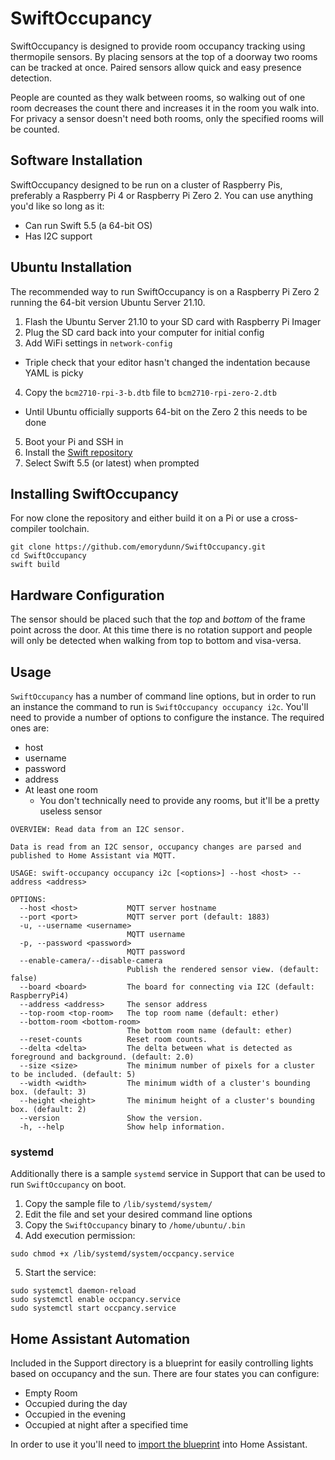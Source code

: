 # SwiftOccupancy

SwiftOccupancy is designed to provide room occupancy tracking using thermopile sensors. By placing
sensors at the top of a doorway two rooms can be tracked at once. Paired sensors allow quick and easy
presence detection.

People are counted as they walk between rooms, so walking out of one room decreases the count there
and increases it in the room you walk into. For privacy a sensor doesn't need both rooms, only
the specified rooms will be counted.

## Software Installation

SwiftOccupancy designed to be run on a cluster of Raspberry Pis, preferably a Raspberry Pi 4 or Raspberry Pi Zero 2. You can use anything you'd like so long as it:

- Can run Swift 5.5 (a 64-bit OS)
- Has I2C support

## Ubuntu Installation

The recommended way to run SwiftOccupancy is on a Raspberry Pi Zero 2 running the 64-bit version Ubuntu Server 21.10.

1. Flash the Ubuntu Server 21.10 to your SD card with Raspberry Pi Imager
2. Plug the SD card back into your computer for initial config
3. Add WiFi settings in `network-config`
  - Triple check that your editor hasn't changed the indentation because YAML is picky
4. Copy the `bcm2710-rpi-3-b.dtb` file to `bcm2710-rpi-zero-2.dtb`
  - Until Ubuntu officially supports 64-bit on the Zero 2 this needs to be done
5. Boot your Pi and SSH in
6. Install the [Swift repository](https://www.swiftlang.xyz)
7. Select Swift 5.5 (or latest) when prompted

## Installing SwiftOccupancy

For now clone the repository and either build it on a Pi or use a cross-compiler toolchain. 

```shell
git clone https://github.com/emorydunn/SwiftOccupancy.git
cd SwiftOccupancy
swift build
```

## Hardware Configuration

The sensor should be placed such that the _top_ and _bottom_ of the frame point across the door.
At this time there is no rotation support and people will only be detected when walking from
top to bottom and visa-versa.

## Usage

`SwiftOccupancy` has a number of command line options, but in order to run an instance the command to run is `SwiftOccupancy occupancy i2c`. You'll need to provide a number of options to configure the instance. The required ones are:

- host
- username
- password
- address
- At least one room
    - You don't technically need to provide any rooms, but it'll be a pretty useless sensor

```plain
OVERVIEW: Read data from an I2C sensor.

Data is read from an I2C sensor, occupancy changes are parsed and published to Home Assistant via MQTT.

USAGE: swift-occupancy occupancy i2c [<options>] --host <host> --address <address>

OPTIONS:
  --host <host>           MQTT server hostname
  --port <port>           MQTT server port (default: 1883)
  -u, --username <username>
                          MQTT username
  -p, --password <password>
                          MQTT password
  --enable-camera/--disable-camera
                          Publish the rendered sensor view. (default: false)
  --board <board>         The board for connecting via I2C (default: RaspberryPi4)
  --address <address>     The sensor address
  --top-room <top-room>   The top room name (default: ether)
  --bottom-room <bottom-room>
                          The bottom room name (default: ether)
  --reset-counts          Reset room counts.
  --delta <delta>         The delta between what is detected as foreground and background. (default: 2.0)
  --size <size>           The minimum number of pixels for a cluster to be included. (default: 5)
  --width <width>         The minimum width of a cluster's bounding box. (default: 3)
  --height <height>       The minimum height of a cluster's bounding box. (default: 2)
  --version               Show the version.
  -h, --help              Show help information.
```

### systemd

Additionally there is a sample `systemd` service in Support that can be used to run `SwiftOccupancy` on boot. 
1. Copy the sample file to `/lib/systemd/system/`
2. Edit the file and set your desired command line options
3. Copy the `SwiftOccupancy` binary to `/home/ubuntu/.bin`
4. Add execution permission: 
  ```plain
  sudo chmod +x /lib/systemd/system/occpancy.service
  ```

5. Start the service:
  ```plain
  sudo systemctl daemon-reload
  sudo systemctl enable occpancy.service
  sudo systemctl start occpancy.service
  ```
  
## Home Assistant Automation

Included in the Support directory is a blueprint for easily controlling lights based on occupancy and the sun. There are four states you can configure:

- Empty Room
- Occupied during the day
- Occupied in the evening
- Occupied at night after a specified time

In order to use it you'll need to [import the blueprint](https://www.home-assistant.io/docs/automation/using_blueprints/#importing-blueprints) into Home Assistant.
